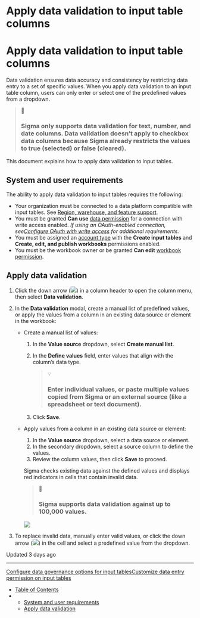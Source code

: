 # Apply data validation to input table columns

# Apply data validation to input table columns

Data validation ensures data accuracy and consistency by restricting data entry to a set of specific values. When you apply data validation to an input table column, users can only enter or select one of the predefined values from a dropdown.

> 📘
>
> ### Sigma only supports data validation for text, number, and date columns. Data validation doesn’t apply to checkbox data columns because Sigma already restricts the values to true (selected) or false (cleared).

This document explains how to apply data validation to input tables.

## System and user requirements

The ability to apply data validation to input tables requires the following:

* Your organization must be connected to a data platform compatible with input tables. See [Region, warehouse, and feature support](/docs/region-warehouse-and-feature-support).
* You must be granted **Can use** [data permission](/docs/data-permissions-overview) for a connection with write access enabled. *If using an OAuth-enabled connection, see[Configure OAuth with write access](/docs/configure-oauth-with-write-access) for additional requirements.*
* You must be assigned an [account type](/docs/user-account-types) with the **Create input tables** and **Create, edit, and publish workbooks** permissions enabled.
* You must be the workbook owner or be granted **Can edit** [workbook permission](/docs/folder-and-document-permissions).

## Apply data validation

1. Click the down arrow (![](https://sigma-docs-screenshots.s3.us-west-2.amazonaws.com/Icons/caret.svg)) in a column header to open the column menu, then select **Data validation**.
2. In the **Data validation** modal, create a manual list of predefined values, or apply the values from a column in an existing data source or element in the workbook:

   * Create a manual list of values:

     1. In the **Value source** dropdown, select **Create manual list**.
     2. In the **Define values** field, enter values that align with the column’s data type.

        > 💡
        >
        > ### Enter individual values, or paste multiple values copied from Sigma or an external source (like a spreadsheet or text document).
     3. Click **Save**.
   * Apply values from a column in an existing data source or element:

     1. In the **Value source** dropdown, select a data source or element.
     2. In the secondary dropdown, select a source column to define the values.
     3. Review the column values, then click **Save** to proceed.

     Sigma checks existing data against the defined values and displays red indicators in cells that contain invalid data.

     > 📘
     >
     > ### Sigma supports data validation against up to 100,000 values.

     ![](https://sigma-docs-screenshots.s3.us-west-2.amazonaws.com/Workbooks/Input+Tables/Create+and+Manage+Input+Tables/input-tables_configure_data-validation_step-2b.png)
3. To replace invalid data, manually enter valid values, or click the down arrow (![](https://sigma-docs-screenshots.s3.us-west-2.amazonaws.com/Icons/caret.svg)) in the cell and select a predefined value from the dropdown.

Updated 3 days ago

---

[Configure data governance options for input tables](/docs/configure-data-governance-options-for-input-tables)[Customize data entry permission on input tables](/docs/customize-data-entry-permission-on-input-tables)

* [Table of Contents](#)
* + [System and user requirements](#system-and-user-requirements)
  + [Apply data validation](#apply-data-validation)